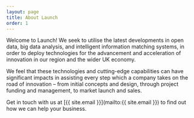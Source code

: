 ```yaml
---
layout: page
title: About Launch
order: 1
---
```


Welcome to Launch! We seek to utilise the latest developments in open data, big data analysis, and intelligent information matching systems, in order to deploy technologies for the advancement and acceleration of innovation in our region and the wider UK economy.

We feel that these technologies and cutting-edge capabilities can have significant impacts in assisting every step which a company takes on the road of innovation – from initial concepts and design, through project funding and management, to market launch and sales.

Get in touch with us at [{{ site.email }}](mailto:{{ site.email }}) to find out how we can help your business.